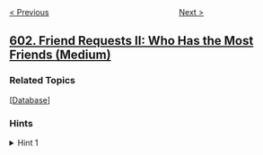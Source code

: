 <!--|This file generated by command(leetcode description); DO NOT EDIT.    |-->
<!--+----------------------------------------------------------------------+-->
<!--|@author    openset <openset.wang@gmail.com>                           |-->
<!--|@link      https://github.com/openset                                 |-->
<!--|@home      https://github.com/openset/leetcode                        |-->
<!--+----------------------------------------------------------------------+-->

[< Previous](../human-traffic-of-stadium "Human Traffic of Stadium")
　　　　　　　　　　　　　　　　
[Next >](../consecutive-available-seats "Consecutive Available Seats")

## [602. Friend Requests II: Who Has the Most Friends (Medium)](https://leetcode.com/problems/friend-requests-ii-who-has-the-most-friends "好友申请 II ：谁有最多的好友")



### Related Topics
  [[Database](../../tag/database/README.md)]

### Hints
<details>
<summary>Hint 1</summary>
Being friends is bidirectional. If you accept someone's adding friend request, both you and the other person will have one more friend.
</details>
